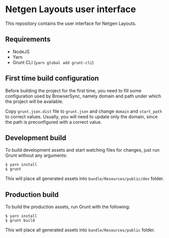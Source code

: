 # Netgen Layouts user interface

This repository contains the user interface for Netgen Layouts.

## Requirements

* NodeJS
* Yarn
* Grunt CLI (`yarn global add grunt-cli`)

## First time build configuration

Before building the project for the first time, you need to fill some configuration
used by BrowserSync, namely domain and path under which the project will be available.

Copy `grunt.json.dist` file to `grunt.json` and change `domain` and `start_path` to
correct values. Usually, you will need to update only the domain, since the path is
preconfigured with a correct value.

## Development build

To build development assets and start watching files for changes, just run
Grunt without any arguments:

```
$ yarn install
$ grunt
```

This will place all generated assets into `bundle/Resources/public/dev` folder.

## Production build

To build the production assets, run Grunt with the following:

```
$ yarn install
$ grunt build
```

This will place all generated assets into `bundle/Resources/public` folder.
